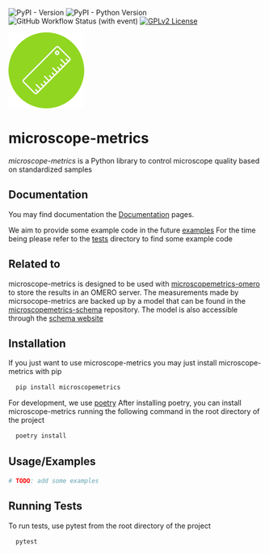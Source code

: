 ![PyPI - Version](https://img.shields.io/pypi/v/microscopemetrics)
![PyPI - Python Version](https://img.shields.io/pypi/pyversions/microscopemetrics)
![GitHub Workflow Status (with event)](https://img.shields.io/github/actions/workflow/status/MontpellierRessourcesImagerie/microscope-metrics/run_tests_push.yml)
[![GPLv2 License](https://img.shields.io/badge/License-GPL%20v3-yellow.svg)](https://opensource.org/licenses/)

<img alt="Logo" height="150" src="https://raw.githubusercontent.com/MontpellierRessourcesImagerie/microscope-metrics/main/docs/media/microscopemetrics_logo.png" width="150"/>


# microscope-metrics

_microscope-metrics_ is a Python library to control microscope quality based on standardized samples


## Documentation

You may find documentation the [Documentation](https://github.com/juliomateoslangerak/microscope-metrics/blob/42ff5cba4d4e46310a40f67f3501e43b55eb64d9/docs) pages.

We aim to provide some example code in the future
[examples](https://github.com/juliomateoslangerak/microscope-metrics/blob/d27005964d38c461839ff705652c18358a45f784/docs/examples)
For the time being please refer to the [tests](https://github.com/juliomateoslangerak/microscope-metrics/blob/b2d101745568af294f0b40393aa9ab1fafb3d480/tests)
directory to find some example code

## Related to

microscope-metrics is designed to be used with [microscopemetrics-omero](https://github.com/MontpellierRessourcesImagerie/microscopemetrics-omero.git)
to store the results in an OMERO server.
The measurements made by micrsocope-metrics are backed up by a model that can be found in the 
[microscopemetrics-schema](https://github.com/MontpellierRessourcesImagerie/microscopemetrics-schema.git) repository. The model is also accessible through the 
[schema website](https://montpellierressourcesimagerie.github.io/microscopemetrics-schema/)

## Installation

If you just want to use microscope-metrics you may just install microscope-metrics with pip

```bash
  pip install microscopemetrics
```

For development, we use [poetry](https://python-poetry.org/)
After installing poetry, you can install microscope-metrics running the following command 
in the root directory of the project

```bash
  poetry install
```

## Usage/Examples

```python
# TODO: add some examples
```

## Running Tests

To run tests, use pytest from the root directory of the project

```bash
  pytest 
```

